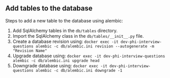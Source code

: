 ## Add tables to the database

Steps to add a new table to the database using alembic:

1. Add SqlAlchemy tables in the `db/tables` directory.
2. Import the SqlAlchemy class in the `db/tables/__init__.py` file.
3. Create a database revision using: `docker exec -it dev-phi-interview-questions alembic -c db/alembic.ini revision --autogenerate -m "Revision Name"`
4. Upgrade database using: `docker exec -it dev-phi-interview-questions alembic -c db/alembic.ini upgrade head`
5. Downgrade database using: `docker exec -it dev-phi-interview-questions alembic -c db/alembic.ini downgrade -1`
